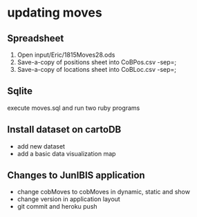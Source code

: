 # updating moves
## Spreadsheet
1. Open input/Eric/1815Moves28.ods
2. Save-a-copy of positions sheet into CoBPos.csv -sep=;
3. Save-a-copy of locations sheet into CoBLoc.csv -sep=;

## Sqlite
execute moves.sql and run two ruby programs

## Install dataset on cartoDB
* add new dataset
* add a basic data visualization map

## Changes to JunIBIS application
* change cobMoves<prev> to cobMoves<new> in dynamic, static and show
* change version in application layout
* git commit and heroku push
